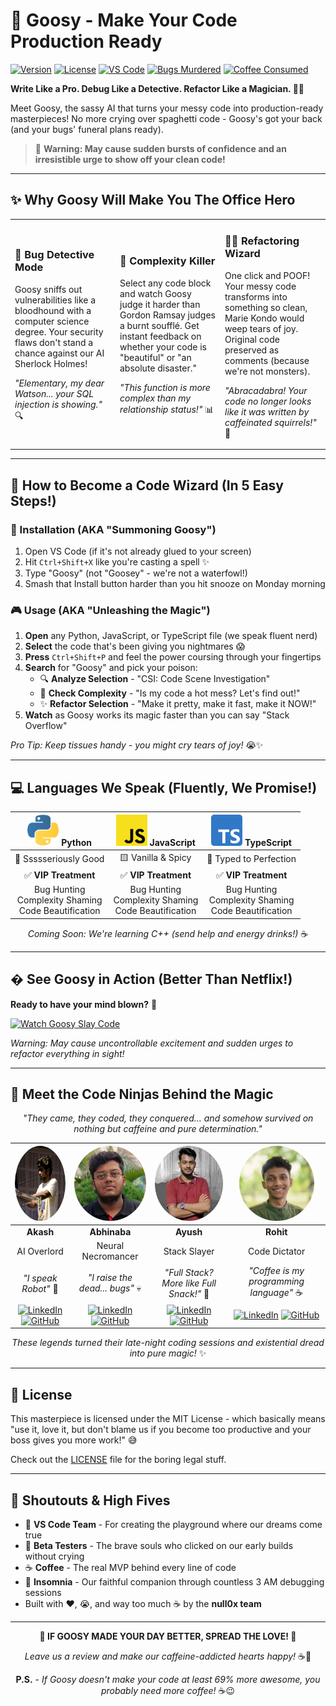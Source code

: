 # 🪿 Goosy - Make Your Code Production Ready

[![Version](https://img.shields.io/badge/version-1.0.0-blue.svg)]()
[![License](https://img.shields.io/badge/license-MIT-green.svg)](LICENSE)
[![VS Code](https://img.shields.io/badge/VS%20Code-1.74+-brightgreen.svg)](https://code.visualstudio.com/)
[![Bugs Murdered](https://img.shields.io/badge/bugs%20murdered-∞-red.svg)]()
[![Coffee Consumed](https://img.shields.io/badge/coffee%20consumed-too%20much-brown.svg)]()

**Write Like a Pro. Debug Like a Detective. Refactor Like a Magician. 🎩✨**

Meet Goosy, the sassy AI that turns your messy code into production-ready masterpieces! No more crying over spaghetti code - Goosy's got your back (and your bugs' funeral plans ready).

> 🚀 **Warning: May cause sudden bursts of confidence and an irresistible urge to show off your clean code!**

---

## ✨ Why Goosy Will Make You The Office Hero

<table>
<tr>
<td width="33%">

### 🐛 **Bug Detective Mode**
Goosy sniffs out vulnerabilities like a bloodhound with a computer science degree. Your security flaws don't stand a chance against our AI Sherlock Holmes!

*"Elementary, my dear Watson... your SQL injection is showing."* 🔍

</td>
<td width="33%">

### 🧮 **Complexity Killer**
Select any code block and watch Goosy judge it harder than Gordon Ramsay judges a burnt soufflé. Get instant feedback on whether your code is "beautiful" or "an absolute disaster."

*"This function is more complex than my relationship status!"* 📊

</td>
<td width="33%">

### 🧙‍♂️ **Refactoring Wizard**
One click and POOF! Your messy code transforms into something so clean, Marie Kondo would weep tears of joy. Original code preserved as comments (because we're not monsters).

*"Abracadabra! Your code no longer looks like it was written by caffeinated squirrels!"* 🎩

</td>
</tr>
</table>

---

## 🚀 How to Become a Code Wizard (In 5 Easy Steps!)

### 🎯 Installation (AKA "Summoning Goosy")
1. Open VS Code (if it's not already glued to your screen)
2. Hit `Ctrl+Shift+X` like you're casting a spell ✨
3. Type "Goosy" (not "Goosey" - we're not a waterfowl!)
4. Smash that Install button harder than you hit snooze on Monday morning

### 🎮 Usage (AKA "Unleashing the Magic")
1. **Open** any Python, JavaScript, or TypeScript file (we speak fluent nerd)
2. **Select** the code that's been giving you nightmares 😱
3. **Press** `Ctrl+Shift+P` and feel the power coursing through your fingertips
4. **Search** for "Goosy" and pick your poison:
   - 🔍 **Analyze Selection** - "CSI: Code Scene Investigation"
   - 🧩 **Check Complexity** - "Is my code a hot mess? Let's find out!"
   - ✨ **Refactor Selection** - "Make it pretty, make it fast, make it NOW!"
5. **Watch** as Goosy works its magic faster than you can say "Stack Overflow"

*Pro Tip: Keep tissues handy - you might cry tears of joy!* 😭✨

---

## 💻 Languages We Speak (Fluently, We Promise!)

<div align="center">

| <img src="src/images/lang_logos/python.png" width="50" height="50"> **Python** | <img src="src/images/lang_logos/js.png" width="50" height="50"> **JavaScript** | <img src="src/images/lang_logos/ts.png" width="50" height="50"> **TypeScript** |
|:---:|:---:|:---:|
| 🐍 Ssssseriously Good | 🟨 Vanilla & Spicy | 🔷 Typed to Perfection |
| ✅ **VIP Treatment** | ✅ **VIP Treatment** | ✅ **VIP Treatment** |
| Bug Hunting<br>Complexity Shaming<br>Code Beautification | Bug Hunting<br>Complexity Shaming<br>Code Beautification | Bug Hunting<br>Complexity Shaming<br>Code Beautification |

*Coming Soon: We're learning C++ (send help and energy drinks!)* ☕

</div>

---

## � See Goosy in Action (Better Than Netflix!)

**Ready to have your mind blown?** 🤯

[![Watch Goosy Slay Code](https://img.shields.io/badge/🍿%20WATCH%20THE%20MAGIC-YouTube-red?style=for-the-badge)](https://youtu.be/T_8CScm3SBk?si=M3Vp3SYvG4UNo8_y)

*Warning: May cause uncontrollable excitement and sudden urges to refactor everything in sight!*

---

## 👥 Meet the Code Ninjas Behind the Magic

<div align="center">

*"They came, they coded, they conquered... and somehow survived on nothing but caffeine and pure determination."*

| <img src="src/images/devs/akash.png" width="120" height="120" style="border-radius: 50%;"> | <img src="src/images/devs/abhinaba.png" width="120" height="120" style="border-radius: 50%;"> | <img src="src/images/devs/ayush.png" width="120" height="120" style="border-radius: 50%;"> | <img src="src/images/devs/rohit.jpg" width="120" height="120" style="border-radius: 50%;"> |
|:---:|:---:|:---:|:---:|
| **Akash** | **Abhinaba** | **Ayush** | **Rohit** |
| AI Overlord | Neural Necromancer | Stack Slayer | Code Dictator |
| *"I speak Robot"* 🤖 | *"I raise the dead... bugs"* 💀 | *"Full Stack? More like Full Snack!"* 🍕 | *"Coffee is my programming language"* ☕ |
| [![LinkedIn](https://img.shields.io/badge/LinkedIn-0077B5?style=flat&logo=linkedin&logoColor=white)](https://www.linkedin.com/in/akash-nath29/) [![GitHub](https://img.shields.io/badge/GitHub-100000?style=flat&logo=github&logoColor=white)](https://github.com/Akash-nath29) | [![LinkedIn](https://img.shields.io/badge/LinkedIn-0077B5?style=flat&logo=linkedin&logoColor=white)](https://www.linkedin.com/in/abhinaba-biswas/) [![GitHub](https://img.shields.io/badge/GitHub-100000?style=flat&logo=github&logoColor=white)](https://github.com/abhinaba-biswas) | [![LinkedIn](https://img.shields.io/badge/LinkedIn-0077B5?style=flat&logo=linkedin&logoColor=white)](https://www.linkedin.com/in/dhuaayush/) [![GitHub](https://img.shields.io/badge/GitHub-100000?style=flat&logo=github&logoColor=white)](https://github.com/AyushDhua) | [![LinkedIn](https://img.shields.io/badge/LinkedIn-0077B5?style=flat&logo=linkedin&logoColor=white)](https://www.linkedin.com/in/rohit-debnath/) [![GitHub](https://img.shields.io/badge/GitHub-100000?style=flat&logo=github&logoColor=white)](https://github.com/rohit-Dnath/) |

*These legends turned their late-night coding sessions and existential dread into pure magic!* ✨

</div>

---

## 📃 License

This masterpiece is licensed under the MIT License - which basically means "use it, love it, but don't blame us if you become too productive and your boss gives you more work!" 😅

Check out the [LICENSE](LICENSE) file for the boring legal stuff.

---

## 🙏 Shoutouts & High Fives

- 👏 **VS Code Team** - For creating the playground where our dreams come true
- 🧪 **Beta Testers** - The brave souls who clicked on our early builds without crying
- ☕ **Coffee** - The real MVP behind every line of code
- 🌙 **Insomnia** - Our faithful companion through countless 3 AM debugging sessions
- Built with ❤️, 😭, and way too much ☕ by the **null0x team**

---

<div align="center">

**🌟 IF GOOSY MADE YOUR DAY BETTER, SPREAD THE LOVE! 🌟**

*Leave us a review and make our caffeine-addicted hearts happy!* ☕💖

**P.S.** - *If Goosy doesn't make your code at least 69% more awesome, you probably need more coffee!* ☕😉

</div>